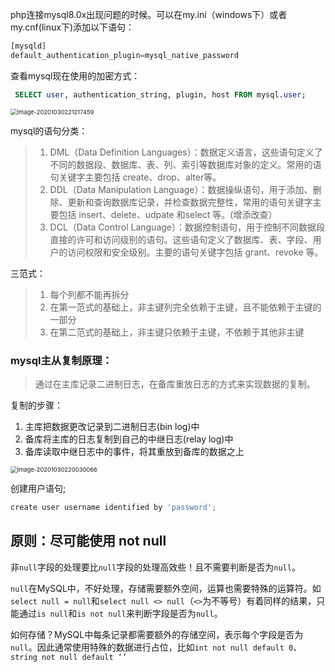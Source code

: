 php连接mysql8.0x出现问题的时候。可以在my.ini（windows下）或者my.cnf(linux下)添加以下语句：

```sql
[mysqld]
default_authentication_plugin=mysql_native_password
```

查看mysql现在使用的加密方式：

```sql
 SELECT user, authentication_string, plugin, host FROM mysql.user;
```

<img src="http://akatsuke.com/image-20201030221217459.png" alt="image-20201030221217459" style="zoom: 67%;" />

mysql的语句分类：

> 1. DML（Data Definition Languages）：数据定义语言，这些语句定义了不同的数据段、数据库、表、列、索引等数据库对象的定义。常用的语句关键字主要包括 create、drop、alter等。
> 2. DDL（Data Manipulation Language）：数据操纵语句，用于添加、删除、更新和查询数据库记录，并检查数据完整性，常用的语句关键字主要包括 insert、delete、udpate 和select 等。(增添改查）
> 3. DCL（Data Control Language）：数据控制语句，用于控制不同数据段直接的许可和访问级别的语句。这些语句定义了数据库、表、字段、用户的访问权限和安全级别。主要的语句关键字包括 grant、revoke 等。

三范式：

> 1. 每个列都不能再拆分
> 2. 在第一范式的基础上，非主键列完全依赖于主键，且不能依赖于主键的一部分
> 3. 在第二范式的基础上，非主键只依赖于主键，不依赖于其他非主键

### mysql主从复制原理：

> 通过在主库记录二进制日志，在备库重放日志的方式来实现数据的复制。

复制的步骤：

1. 主库把数据更改记录到二进制日志(bin log)中
2. 备库将主库的日志复制到自己的中继日志(relay log)中
3. 备库读取中继日志中的事件，将其重放到备库的数据之上

<img src="http://akatsuke.com/image-20201030220030066.png" alt="image-20201030220030066" style="zoom:67%;" />

创建用户语句;

```go
create user username identified by 'password';
```

## 原则：尽可能使用 not null

非`null`字段的处理要比`null`字段的处理高效些！且不需要判断是否为`null`。

`null`在MySQL中，不好处理，存储需要额外空间，运算也需要特殊的运算符。如`select null = null`和`select null <> null`（`<>`为不等号）有着同样的结果，只能通过`is null`和`is not null`来判断字段是否为`null`。

如何存储？MySQL中每条记录都需要额外的存储空间，表示每个字段是否为`null`。因此通常使用特殊的数据进行占位，比如`int not null default 0`、`string not null default ‘’`